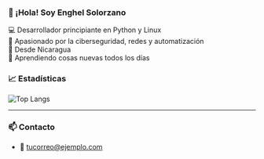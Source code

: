 ### 👋 ¡Hola! Soy Enghel Solorzano

💻 Desarrollador principiante en Python y Linux  
🎯 Apasionado por la ciberseguridad, redes y automatización  
📍 Desde Nicaragua  
🚀 Aprendiendo cosas nuevas todos los días


### 📈 Estadísticas

![Top Langs](https://github-readme-stats.vercel.app/api/top-langs/?username=enghel-dev&layout=compact&theme=radical)

---

### 📫 Contacto

- 📧 [tucorreo@ejemplo.com](enghels55@gmail.com)

